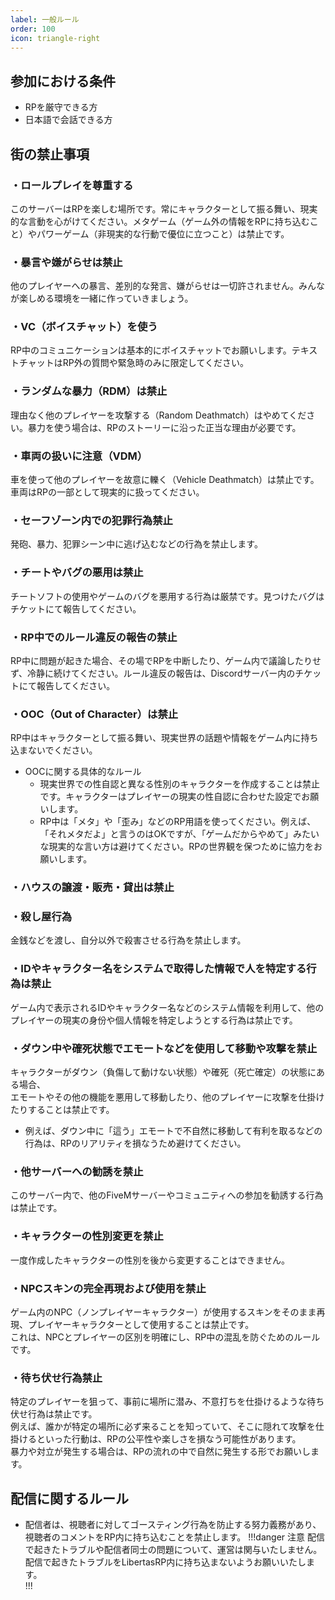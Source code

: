 ```yaml
---
label: 一般ルール
order: 100
icon: triangle-right
---
```


## 参加における条件
- RPを厳守できる方
- 日本語で会話できる方

## 街の禁止事項
### ・ロールプレイを尊重する
このサーバーはRPを楽しむ場所です。常にキャラクターとして振る舞い、現実的な言動を心がけてください。メタゲーム（ゲーム外の情報をRPに持ち込むこと）やパワーゲーム（非現実的な行動で優位に立つこと）は禁止です。  

### ・暴言や嫌がらせは禁止
他のプレイヤーへの暴言、差別的な発言、嫌がらせは一切許されません。みんなが楽しめる環境を一緒に作っていきましょう。  

### ・VC（ボイスチャット）を使う
RP中のコミュニケーションは基本的にボイスチャットでお願いします。テキストチャットはRP外の質問や緊急時のみに限定してください。  

### ・ランダムな暴力（RDM）は禁止
理由なく他のプレイヤーを攻撃する（Random Deathmatch）はやめてください。暴力を使う場合は、RPのストーリーに沿った正当な理由が必要です。  

### ・車両の扱いに注意（VDM）
車を使って他のプレイヤーを故意に轢く（Vehicle Deathmatch）は禁止です。車両はRPの一部として現実的に扱ってください。  

### ・セーフゾーン内での犯罪行為禁止
発砲、暴力、犯罪シーン中に逃げ込むなどの行為を禁止します。

### ・チートやバグの悪用は禁止
チートソフトの使用やゲームのバグを悪用する行為は厳禁です。見つけたバグはチケットにて報告してください。  

### ・RP中でのルール違反の報告の禁止
RP中に問題が起きた場合、その場でRPを中断したり、ゲーム内で議論したりせず、冷静に続けてください。ルール違反の報告は、Discordサーバー内のチケットにて報告してください。  

### ・OOC（Out of Character）は禁止
RP中はキャラクターとして振る舞い、現実世界の話題や情報をゲーム内に持ち込まないでください。
- OOCに関する具体的なルール  
  - 現実世界での性自認と異なる性別のキャラクターを作成することは禁止です。キャラクターはプレイヤーの現実の性自認に合わせた設定でお願いします。  
  - RP中は「メタ」や「歪み」などのRP用語を使ってください。例えば、「それメタだよ」と言うのはOKですが、「ゲームだからやめて」みたいな現実的な言い方は避けてください。RPの世界観を保つために協力をお願いします。

### ・ハウスの譲渡・販売・貸出は禁止

### ・殺し屋行為
金銭などを渡し、自分以外で殺害させる行為を禁止します。

### ・IDやキャラクター名をシステムで取得した情報で人を特定する行為は禁止
ゲーム内で表示されるIDやキャラクター名などのシステム情報を利用して、他のプレイヤーの現実の身份や個人情報を特定しようとする行為は禁止です。

### ・ダウン中や確死状態でエモートなどを使用して移動や攻撃を禁止
キャラクターがダウン（負傷して動けない状態）や確死（死亡確定）の状態にある場合、  
エモートやその他の機能を悪用して移動したり、他のプレイヤーに攻撃を仕掛けたりすることは禁止です。  
- 例えば、ダウン中に「這う」エモートで不自然に移動して有利を取るなどの行為は、RPのリアリティを損なうため避けてください。

### ・他サーバーへの勧誘を禁止
このサーバー内で、他のFiveMサーバーやコミュニティへの参加を勧誘する行為は禁止です。

### ・キャラクターの性別変更を禁止
一度作成したキャラクターの性別を後から変更することはできません。

### ・NPCスキンの完全再現および使用を禁止
ゲーム内のNPC（ノンプレイヤーキャラクター）が使用するスキンをそのまま再現、プレイヤーキャラクターとして使用することは禁止です。  
これは、NPCとプレイヤーの区別を明確にし、RP中の混乱を防ぐためのルールです。

### ・待ち伏せ行為禁止
特定のプレイヤーを狙って、事前に場所に潜み、不意打ちを仕掛けるような待ち伏せ行為は禁止です。  
例えば、誰かが特定の場所に必ず来ることを知っていて、そこに隠れて攻撃を仕掛けるといった行動は、RPの公平性や楽しさを損なう可能性があります。  
暴力や対立が発生する場合は、RPの流れの中で自然に発生する形でお願いします。

## 配信に関するルール
- 配信者は、視聴者に対してゴースティング行為を防止する努力義務があり、視聴者のコメントをRP内に持ち込むことを禁止します。
!!!danger 注意
配信で起きたトラブルや配信者同士の問題について、運営は関与いたしません。<br>
配信で起きたトラブルをLibertasRP内に持ち込まないようお願いいたします。  
!!!


